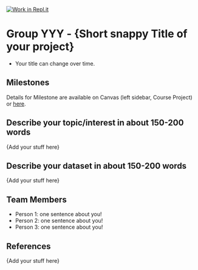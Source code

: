 [![Work in Repl.it](https://classroom.github.com/assets/work-in-replit-14baed9a392b3a25080506f3b7b6d57f295ec2978f6f33ec97e36a161684cbe9.svg)](https://classroom.github.com/online_ide?assignment_repo_id=362776&assignment_repo_type=GroupAssignmentRepo)
# Group YYY - {Short snappy Title of your project}

- Your title can change over time.

## Milestones

Details for Milestone are available on Canvas (left sidebar, Course Project) or [here](https://firas.moosvi.com/courses/data301/project/milestone01.html).

## Describe your topic/interest in about 150-200 words

{Add your stuff here}

## Describe your dataset in about 150-200 words

{Add your stuff here}

## Team Members

- Person 1: one sentence about you!
- Person 2: one sentence about you!
- Person 3: one sentence about you!

## References

{Add your stuff here}
